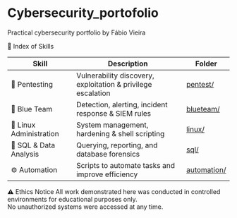 # Cybersecurity_portofolio
Practical cybersecurity portfolio by Fábio Vieira



 🧩 Index of Skills

| Skill                    | Description                                                  | Folder                         |
|--------------------      |--------------------------------------------------------------|---------------------------------
| 🔴 Pentesting            | Vulnerability discovery, exploitation & privilege escalation | [pentest/](./pentest) |
| 🔵 Blue Team             | Detection, alerting, incident response & SIEM rules          | [blueteam/](./blueteam) |
| 🐧 Linux Administration  | System management, hardening & shell scripting               | [linux/](./linux) |
| 🧮 SQL & Data Analysis   | Querying, reporting, and database forensics                  | [sql/](./sql) |
| ⚙️ Automation            | Scripts to automate tasks and improve efficiency             | [automation/](./automation) |



⚠️ Ethics Notice
All work demonstrated here was conducted in controlled environments for educational purposes only.  
No unauthorized systems were accessed at any time.
